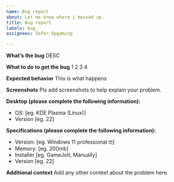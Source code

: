 ```yaml
---
name: Bug report
about: Let me know where i messed up.
title: Bug report
labels: bug
assignees: Zefer-Xpgaming

---
```


**What’s the bug**
DESC

**What to do to get the bug**
1
2
3
4

**Expected behavior**
This is what happens

**Screenshots**
Pls add screenshots to help explain your problem.

**Desktop (please complete the following information):**
 - OS: [eg. KDE Plasma (Linux)]
 - Version [eg. 22]

**Specifications (please complete the following information):**
 - Version: [eg. Windows 11 professional 🤓]
 - Memory: [eg. 200mb]
 - Installer [eg. GameJolt, Manually]
 - Version [eg. 22]

**Additional context**
Add any other context about the problem here.
